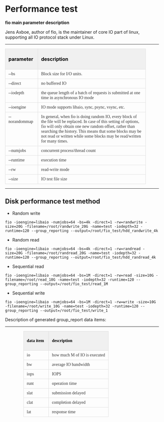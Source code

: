 # Performance test

**fio main parameter description**

Jens Axboe, author of fio, is the maintainer of core IO part of linux, supporting all IO protocol stack under Linux.

----------


<table class="confluenceTable tablesorter tablesorter-default" style="color: rgb(51, 51, 51); margin: 0px; overflow-x: auto;" width="718"><thead><tr class="tablesorter-headerRow firstRow"><th class="confluenceTh sortableHeader" style="border: 1px solid rgb(221, 221, 221); padding: 7px 15px 7px 10px; vertical-align: top; text-align: left; background: right center no-repeat rgb(240, 240, 240); color: rgb(0, 0, 0); cursor: pointer; user-select: none;"><p>parameter</p></th><th class="confluenceTh sortableHeader" style="border: 1px solid rgb(221, 221, 221); padding: 7px 15px 7px 10px; vertical-align: top; text-align: left; background: right center no-repeat rgb(240, 240, 240); color: rgb(0, 0, 0); cursor: pointer; user-select: none;"><p>description</p></th></tr></thead><tbody><tr><td class="confluenceTd" style="border: 1px solid rgb(221, 221, 221); padding: 7px 10px; vertical-align: top; word-break: break-all;" width="66"><span style="font-family: Microsoft YaHei, &quot;Microsoft YaHei&quot;; font-size: 14px;">--bs</span></td><td class="confluenceTd" style="border: 1px solid rgb(221, 221, 221); padding: 7px 10px; vertical-align: top;" width="332"><span style="font-family: Microsoft YaHei, &quot;Microsoft YaHei&quot;; font-size: 14px;">Block size for I/O units.</span></td></tr><tr><td class="confluenceTd" style="border: 1px solid rgb(221, 221, 221); padding: 7px 10px; vertical-align: top;" width="66"><span style="font-family: Microsoft YaHei, &quot;Microsoft YaHei&quot;; font-size: 14px;">--direct</span></td><td class="confluenceTd" style="border: 1px solid rgb(221, 221, 221); padding: 7px 10px; vertical-align: top;" width="332"><span style="font-family: Microsoft YaHei, &quot;Microsoft YaHei&quot;; font-size: 14px;">no buffered IO</span></td></tr><tr><td class="confluenceTd" style="border: 1px solid rgb(221, 221, 221); padding: 7px 10px; vertical-align: top;" width="66"><span style="font-family: Microsoft YaHei, &quot;Microsoft YaHei&quot;; font-size: 14px;">--iodepth</span></td><td class="confluenceTd" style="border: 1px solid rgb(221, 221, 221); padding: 7px 10px; vertical-align: top;" width="332"><span style="font-family: Microsoft YaHei, &quot;Microsoft YaHei&quot;; font-size: 14px;">the queue length of a batch of requests is submitted at one time in asynchronous IO mode </span></td></tr><tr><td class="confluenceTd" style="border: 1px solid rgb(221, 221, 221); padding: 7px 10px; vertical-align: top;" width="66"><span style="font-family: Microsoft YaHei, &quot;Microsoft YaHei&quot;; font-size: 14px;">--ioengine</span></td><td class="confluenceTd" style="border: 1px solid rgb(221, 221, 221); padding: 7px 10px; vertical-align: top;" width="332"><span style="font-family: Microsoft YaHei, &quot;Microsoft YaHei&quot;; font-size: 14px;">IO mode supports libaio, sync, psync, vsync, etc.</span></td></tr><tr><td class="confluenceTd" style="border: 1px solid rgb(221, 221, 221); padding: 7px 10px; vertical-align: top;" width="66"><span style="font-family: Microsoft YaHei, &quot;Microsoft YaHei&quot;; font-size: 14px;">--norandommap</span></td><td class="confluenceTd" style="border: 1px solid rgb(221, 221, 221); padding: 7px 10px; vertical-align: top;" width="332"><span style="font-family: Microsoft YaHei, &quot;Microsoft YaHei&quot;; font-size: 14px;">In general, when fio is doing random IO, every block of the file will be replaced. In case of this setting of options, fio will only obtain one new random offset, rather than searching the history. This means that some blocks may be not read or written while some blocks may be read/written for many times. </span></td></tr><tr><td class="confluenceTd" style="border: 1px solid rgb(221, 221, 221); padding: 7px 10px; vertical-align: top;" width="66"><span style="font-family: Microsoft YaHei, &quot;Microsoft YaHei&quot;; font-size: 14px;">--numjobs</span></td><td class="confluenceTd" style="border: 1px solid rgb(221, 221, 221); padding: 7px 10px; vertical-align: top;" width="332"><span style="font-family: Microsoft YaHei, &quot;Microsoft YaHei&quot;; font-size: 14px;">concurrent process/thread count</span></td></tr><tr><td class="confluenceTd" style="border: 1px solid rgb(221, 221, 221); padding: 7px 10px; vertical-align: top;" width="66"><span style="font-family: Microsoft YaHei, &quot;Microsoft YaHei&quot;; font-size: 14px;">--runtime</span></td><td class="confluenceTd" style="border: 1px solid rgb(221, 221, 221); padding: 7px 10px; vertical-align: top;" width="332"><span style="font-family: Microsoft YaHei, &quot;Microsoft YaHei&quot;; font-size: 14px;">execution time</span></td></tr><tr><td class="confluenceTd" style="border: 1px solid rgb(221, 221, 221); padding: 7px 10px; vertical-align: top;" width="66"><span style="font-family: Microsoft YaHei, &quot;Microsoft YaHei&quot;; font-size: 14px;">--rw</span></td><td class="confluenceTd" style="border: 1px solid rgb(221, 221, 221); padding: 7px 10px; vertical-align: top;" width="332"><span style="font-family: Microsoft YaHei, &quot;Microsoft YaHei&quot;; font-size: 14px;">read-write mode</span></td></tr><tr><td class="confluenceTd" style="border: 1px solid rgb(221, 221, 221); padding: 7px 10px; vertical-align: top;" width="66"><span style="font-family: Microsoft YaHei, &quot;Microsoft YaHei&quot;; font-size: 14px;">--size</span></td><td class="confluenceTd" style="border: 1px solid rgb(221, 221, 221); padding: 7px 10px; vertical-align: top; word-break: break-all;" width="332"><span style="font-family: Microsoft YaHei, &quot;Microsoft YaHei&quot;; font-size: 14px;">IO test file size</span></td></tr></tbody></table>

----------

## Disk performance test method

- Random write

```
fio -ioengine=libaio -numjobs=64 -bs=4k -direct=1 -rw=randwrite -size=20G -filename=/root/randwrite_20G -name=test -iodepth=32 -runtime=120 --group_reporting --output=/root/fio_test/hdd_randwrite_4k
```

- Random read


```
fio -ioengine=libaio -numjobs=64 -bs=4k -direct=1 -rw=randread -size=20G -filename=/root/randread_20G -name=test -iodepth=32 -runtime=120 --group_reporting --output=/root/fio_test/hdd_randread_4k
```

- Sequential read


```
fio -ioengine=libaio -numjobs=64 -bs=1M -direct=1 -rw=read -size=10G -filename=/root/read_10G -name=test -iodepth=32 -runtime=120 --group_reporting --output=/root/fio_test/read_1M
```

- Sequential write


```
fio -ioengine=libaio -numjobs=64 -bs=1M -direct=1 -rw=write -size=10G -filename=/root/write_10G -name=test -iodepth=32 -runtime=120 --group_reporting --output=/root/fio_test/write_1
```



Description of generated group_report data items:


----------


<table class="confluenceTable tablesorter tablesorter-default" style="color: rgb(51, 51, 51); margin: 0px 0px 0px 60px; overflow-x: auto;"><thead style="margin-left: 60px;"><tr class="tablesorter-headerRow firstRow" style="margin-left: 60px;"><th class="confluenceTh sortableHeader" style="border: 1px solid rgb(221, 221, 221); padding: 7px 15px 7px 10px; vertical-align: top; text-align: left; background: right center no-repeat rgb(240, 240, 240); color: rgb(0, 0, 0); cursor: pointer; margin-left: 60px; user-select: none; word-break: break-all;"><p><span style="font-family: Microsoft YaHei, &quot;Microsoft YaHei&quot;; font-size: 14px;">data item</span></p></th><th class="confluenceTh sortableHeader" style="border: 1px solid rgb(221, 221, 221); padding: 7px 15px 7px 10px; vertical-align: top; text-align: left; background: right center no-repeat rgb(240, 240, 240); color: rgb(0, 0, 0); cursor: pointer; margin-left: 60px; user-select: none;"><p><span style="font-family: Microsoft YaHei, &quot;Microsoft YaHei&quot;; font-size: 14px;">description</span></p></th></tr></thead><tbody style="margin-left: 60px;"><tr style="margin-left: 60px;"><td class="confluenceTd" style="border: 1px solid rgb(221, 221, 221); padding: 7px 10px; vertical-align: top; margin-left: 60px; word-break: break-all;"><span style="font-family: Microsoft YaHei, &quot;Microsoft YaHei&quot;; font-size: 14px;">io</span></td><td class="confluenceTd" style="border: 1px solid rgb(221, 221, 221); padding: 7px 10px; vertical-align: top; margin-left: 60px;"><span style="font-family: Microsoft YaHei, &quot;Microsoft YaHei&quot;; font-size: 14px;">how much M of IO is executed</span></td></tr><tr style="margin-left: 60px;"><td class="confluenceTd" style="border: 1px solid rgb(221, 221, 221); padding: 7px 10px; vertical-align: top; margin-left: 60px;"><span style="font-family: Microsoft YaHei, &quot;Microsoft YaHei&quot;; font-size: 14px;">bw</span></td><td class="confluenceTd" style="border: 1px solid rgb(221, 221, 221); padding: 7px 10px; vertical-align: top; margin-left: 60px;"><span style="font-family: Microsoft YaHei, &quot;Microsoft YaHei&quot;; font-size: 14px;">average IO bandwidth</span></td></tr><tr style="margin-left: 60px;"><td class="confluenceTd" style="border: 1px solid rgb(221, 221, 221); padding: 7px 10px; vertical-align: top; margin-left: 60px;"><span style="font-family: Microsoft YaHei, &quot;Microsoft YaHei&quot;; font-size: 14px;">iops</span></td><td class="confluenceTd" style="border: 1px solid rgb(221, 221, 221); padding: 7px 10px; vertical-align: top; margin-left: 60px;"><span style="font-family: Microsoft YaHei, &quot;Microsoft YaHei&quot;; font-size: 14px;">IOPS</span></td></tr><tr style="margin-left: 60px;"><td colspan="1" class="confluenceTd" style="border: 1px solid rgb(221, 221, 221); padding: 7px 10px; vertical-align: top; margin-left: 60px;"><span style="font-family: Microsoft YaHei, &quot;Microsoft YaHei&quot;; font-size: 14px;">runt</span></td><td colspan="1" class="confluenceTd" style="border: 1px solid rgb(221, 221, 221); padding: 7px 10px; vertical-align: top; margin-left: 60px;"><span style="font-family: Microsoft YaHei, &quot;Microsoft YaHei&quot;; font-size: 14px;">operation time</span></td></tr><tr style="margin-left: 60px;"><td colspan="1" class="confluenceTd" style="border: 1px solid rgb(221, 221, 221); padding: 7px 10px; vertical-align: top; margin-left: 60px;"><span style="font-family: Microsoft YaHei, &quot;Microsoft YaHei&quot;; font-size: 14px;">slat</span></td><td colspan="1" class="confluenceTd" style="border: 1px solid rgb(221, 221, 221); padding: 7px 10px; vertical-align: top; margin-left: 60px;"><span style="font-family: Microsoft YaHei, &quot;Microsoft YaHei&quot;; font-size: 14px;">submission delayed</span></td></tr><tr style="margin-left: 60px;"><td colspan="1" class="confluenceTd" style="border: 1px solid rgb(221, 221, 221); padding: 7px 10px; vertical-align: top; margin-left: 60px;"><span style="font-family: Microsoft YaHei, &quot;Microsoft YaHei&quot;; font-size: 14px;">clat</span></td><td colspan="1" class="confluenceTd" style="border: 1px solid rgb(221, 221, 221); padding: 7px 10px; vertical-align: top; margin-left: 60px;"><span style="font-family: Microsoft YaHei, &quot;Microsoft YaHei&quot;; font-size: 14px;">completion delayed</span></td></tr><tr style="margin-left: 60px;"><td colspan="1" class="confluenceTd" style="border: 1px solid rgb(221, 221, 221); padding: 7px 10px; vertical-align: top; margin-left: 60px;"><span style="font-family: Microsoft YaHei, &quot;Microsoft YaHei&quot;; font-size: 14px;">lat</span></td><td colspan="1" class="confluenceTd" style="border: 1px solid rgb(221, 221, 221); padding: 7px 10px; vertical-align: top; margin-left: 60px;"><span style="font-family: Microsoft YaHei, &quot;Microsoft YaHei&quot;; font-size: 14px;">response time</span></td></tr></tbody></table>





